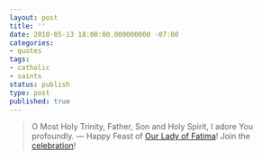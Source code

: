 ```yaml
---
layout: post
title: ''
date: 2010-05-13 18:00:00.000000000 -07:00
categories:
- quotes
tags:
- catholic
- saints
status: publish
type: post
published: true
---
```

> O Most Holy Trinity, Father, Son and Holy Spirit, I adore You profoundly.
&mdash; Happy Feast of [Our Lady of Fatima](http://michael.f1337.us/post/594299607/happy-feast-of-our-lady-of-fatima)! Join the [celebration](http://michael.f1337.us/post/594099521/the-seven-fatima-prayers)!
